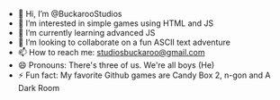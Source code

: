 - 👋 Hi, I’m @BuckarooStudios
- 👀 I’m interested in simple games using HTML and JS
- 🌱 I’m currently learning advanced JS
- 💞️ I’m looking to collaborate on a fun ASCII text adventure
- 📫 How to reach me: studiosbuckaroo@gmail.com
- 😄 Pronouns: There's three of us. We're all boys (He)
- ⚡ Fun fact: My favorite Github games are Candy Box 2, n-gon and A Dark Room

<!---
BuckarooStudios/BuckarooStudios is a ✨ special ✨ repository because its `README.md` (this file) appears on your GitHub profile.
You can click the Preview link to take a look at your changes.
--->
